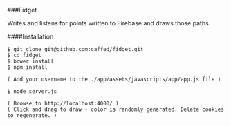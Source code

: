 ###Fidget

Writes and listens for points written to Firebase and draws those paths.

####Installation

	$ git clone git@github.com:caffed/fidget.git
	$ cd fidget
	$ bower install
	$ npm install

	( Add your username to the ./app/assets/javascripts/app/app.js file )

	$ node server.js

	( Browse to http://localhost:4000/ )
	( Click and drag to draw - color is randomly generated. Delete cookies to regenerate. )
